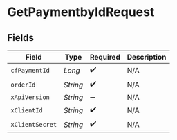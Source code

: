# GetPaymentbyIdRequest


## Fields

| Field              | Type               | Required           | Description        |
| ------------------ | ------------------ | ------------------ | ------------------ |
| `cfPaymentId`      | *Long*             | :heavy_check_mark: | N/A                |
| `orderId`          | *String*           | :heavy_check_mark: | N/A                |
| `xApiVersion`      | *String*           | :heavy_minus_sign: | N/A                |
| `xClientId`        | *String*           | :heavy_check_mark: | N/A                |
| `xClientSecret`    | *String*           | :heavy_check_mark: | N/A                |
